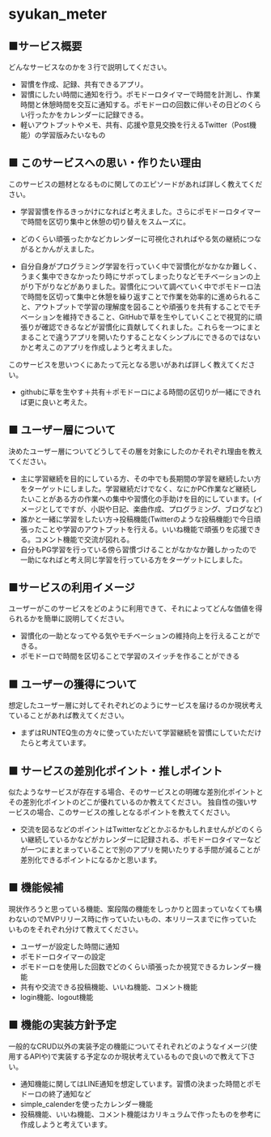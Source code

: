 # syukan_meter
## ■サービス概要
どんなサービスなのかを３行で説明してください。
- 習慣を作成、記録、共有できるアプリ。
- 習慣にしたい時間に通知を行う。ポモドーロタイマーで時間を計測し、作業時間と休憩時間を交互に通知する。ポモドーロの回数に伴いその日どのくらい行ったかをカレンダーに記録できる。
- 軽いアウトプットやメモ、共有、応援や意見交換を行えるTwitter（Post機能）の学習版みたいなもの

## ■ このサービスへの思い・作りたい理由
このサービスの題材となるものに関してのエピソードがあれば詳しく教えてください。
- 学習習慣を作るきっかけになればと考えました。さらにポモドーロタイマーで時間を区切り集中と休憩の切り替えをスムーズに。
- どのくらい頑張ったかなどカレンダーに可視化されればやる気の継続につながるとかんがえました。

- 自分自身がプログラミング学習を行っていく中で習慣化がなかなか難しく、うまく集中できなかったり時にサボってしまったりなどモチベーションの上がり下がりなどがありました。習慣化について調べていく中でポモドーロ法で時間を区切って集中と休憩を繰り返すことで作業を効率的に進められること、アウトプットで学習の理解度を図ることや頑張りを共有することでモチベーションを維持できること、GitHubで草を生やしていくことで視覚的に頑張りが確認できるなどが習慣化に貢献してくれました。これらを一つにまとまることで違うアプリを開いたりすることなくシンプルにできるのではないかと考えこのアプリを作成しようと考えました。

このサービスを思いつくにあたって元となる思いがあれば詳しく教えてください。
- githubに草を生やす＋共有＋ポモドーロによる時間の区切りが一緒にできれば更に良いと考えた。

## ■ ユーザー層について
決めたユーザー層についてどうしてその層を対象にしたのかそれぞれ理由を教えてください。
- 主に学習継続を目的にしている方、その中でも長期間の学習を継続したい方をターゲットにしました。学習継続だけでなく、なにかPC作業など継続したいことがある方の作業への集中や習慣化の手助けを目的にしています。(イメージとしてですが、小説や日記、楽曲作成、プログラミング、ブログなど)
- 誰かと一緒に学習をしたい方→投稿機能(Twitterのような投稿機能)で今日頑張ったことや学習のアウトプットを行える。いいね機能で頑張りを応援できる。コメント機能で交流が図れる。
- 自分もPG学習を行っている傍ら習慣づけることがなかなか難しかったので一助になればと考え同じ学習を行っている方をターゲットにしました。

## ■サービスの利用イメージ
ユーザーがこのサービスをどのように利用できて、それによってどんな価値を得られるかを簡単に説明してください。
- 習慣化の一助となってやる気やモチベーションの維持向上を行えることができる。
- ポモドーロで時間を区切ることで学習のスイッチを作ることができる

## ■ ユーザーの獲得について
想定したユーザー層に対してそれぞれどのようにサービスを届けるのか現状考えていることがあれば教えてください。
- まずはRUNTEQ生の方々に使っていただいて学習継続を習慣にしていただけたらと考えています。

## ■ サービスの差別化ポイント・推しポイント
似たようなサービスが存在する場合、そのサービスとの明確な差別化ポイントとその差別化ポイントのどこが優れているのか教えてください。
独自性の強いサービスの場合、このサービスの推しとなるポイントを教えてください。
- 交流を図るなどのポイントはTwitterなどとかぶるかもしれませんがどのくらい継続しているかなどがカレンダーに記録される、ポモドーロタイマーなどが一つにまとまっていることで別のアプリを開いたりする手間が減ることが差別化できるポイントになるかと思います。

## ■ 機能候補
現状作ろうと思っている機能、案段階の機能をしっかりと固まっていなくても構わないのでMVPリリース時に作っていたいもの、本リリースまでに作っていたいものをそれぞれ分けて教えてください。
- ユーザーが設定した時間に通知
- ポモドーロタイマーの設定
- ポモドーロを使用した回数でどのくらい頑張ったか視覚できるカレンダー機能
- 共有や交流できる投稿機能、いいね機能、コメント機能
- login機能、logout機能

## ■ 機能の実装方針予定
一般的なCRUD以外の実装予定の機能についてそれぞれどのようなイメージ(使用するAPIや)で実装する予定なのか現状考えているもので良いので教えて下さい。
- 通知機能に関してはLINE通知を想定しています。習慣の決まった時間とポモドーロの終了通知など
- simple_calenderを使ったカレンダー機能
- 投稿機能、いいね機能、コメント機能はカリキュラムで作ったものを参考に作成しようと考えています。
